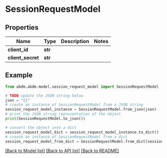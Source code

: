 # SessionRequestModel


## Properties

Name | Type | Description | Notes
------------ | ------------- | ------------- | -------------
**client_id** | **str** |  | 
**client_secret** | **str** |  | 

## Example

```python
from abdm.abdm.model.session_request_model import SessionRequestModel

# TODO update the JSON string below
json = "{}"
# create an instance of SessionRequestModel from a JSON string
session_request_model_instance = SessionRequestModel.from_json(json)
# print the JSON string representation of the object
print(SessionRequestModel.to_json())

# convert the object into a dict
session_request_model_dict = session_request_model_instance.to_dict()
# create an instance of SessionRequestModel from a dict
session_request_model_from_dict = SessionRequestModel.from_dict(session_request_model_dict)
```
[[Back to Model list]](../README.md#documentation-for-models) [[Back to API list]](../README.md#documentation-for-api-endpoints) [[Back to README]](../README.md)



